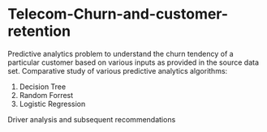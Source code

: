 # Telecom-Churn-and-customer-retention
Predictive analytics problem to understand the churn tendency of a particular customer based on various inputs as provided in the source data set.
Comparative study of various predictive analytics algorithms:
1. Decision Tree
2. Random Forrest
3. Logistic Regression

Driver analysis and subsequent recommendations
